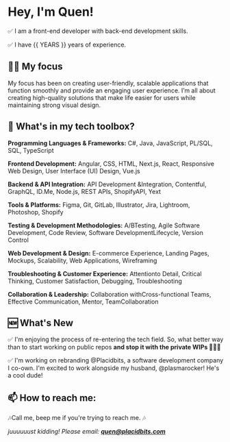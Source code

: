 # Hey, I'm Quen!

✅ I am a front-end developer with back-end development skills. 

✅ I have {{ YEARS }} years of experience.

## 🧘‍♀️ My focus
My focus has been on creating user-friendly, scalable applications that function smoothly and provide an engaging user experience. I’m all about creating high-quality solutions that make life easier for users while maintaining strong visual design. 

## 🧰 What's in my tech toolbox? 
**Programming Languages & Frameworks:** C#​, Java, JavaScript, PL/​SQL, SQL, TypeScript 

**Frontend Development:** Angular, CSS, HTML, Next.​js, React, Responsive ​Web ​Design, User ​Interface ​(​UI)​ ​Design, Vue.​js 

**Backend & API Integration:** API ​Development ​&​ ​Integration, Contentful, GraphQL, ID.​Me, Node.​js, REST ​APIs, Shopify ​API, Yext

**Tools & Platforms:** Figma, Git, GitLab, Illustrator, Jira, Lightroom, Photoshop, Shopify

**Testing & Development Methodologies:** A/​B ​Testing, Agile ​Software ​Development, Code ​Review, Software ​Development ​Lifecycle, Version ​Control

**Web Development & Design:** E-commerce ​Experience, Landing ​Pages, Mockups, Scalability, Web ​Applications, Wireframing

**Troubleshooting & Customer Experience:** Attention ​to ​Detail, Critical ​Thinking, Customer ​Satisfaction, Debugging, Troubleshooting

**Collaboration & Leadership:** Collaboration ​with ​Cross-functional ​Teams, Effective ​Communication, Mentor, Team ​Collaboration

## 🆕 What's New
✅  I'm enjoying the process of re-entering the tech field. So, what better way than to start working on public repos **and stop it with the private WIPs 🤦🏽‍♀️**

✅ I'm working on rebranding @Placidbits, a software development company I co-own. I'm excited to work alongside my husband, @plasmarocker! He's a cool dude!

## 📫 How to reach me: 
🎶Call me, beep me if you're trying to reach me. 🎶 

_juuuuuust kidding! Please email: **quen@placidbits.com**_

